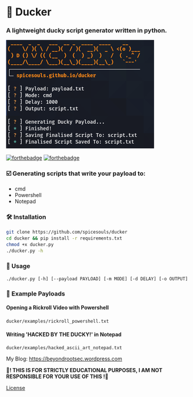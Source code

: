 # 🦆 Ducker

### A lightweight ducky script generator written in python.

![](ducker.png)

[![forthebadge](https://forthebadge.com/images/badges/made-with-python.svg)](https://forthebadge.com)
[![forthebadge](https://forthebadge.com/images/badges/built-with-love.svg)](https://forthebadge.com)

### ☑️ Generating scripts that write your payload to:

* cmd
* Powershell
* Notepad

### 🛠 Installation

```sh
git clone https://github.com/spicesouls/ducker
cd ducker && pip install -r requirements.txt
chmod +x ducker.py
./ducker.py -h
```

### 📃 Usage

```
./ducker.py [-h] [--payload PAYLOAD] [-m MODE] [-d DELAY] [-o OUTPUT]
```

### 📖 Example Payloads

#### Opening a Rickroll Video with Powershell
`ducker/examples/rickroll_powershell.txt`
#### Writing 'HACKED BY THE DUCKY!' in Notepad
`ducker/examples/hacked_ascii_art_notepad.txt`


My Blog: https://beyondrootsec.wordpress.com

**🚧! THIS IS FOR STRICTLY EDUCATIONAL PURPOSES, I AM NOT RESPONSIBLE FOR YOUR USE OF THIS !🚧**

[License](LICENSE)
